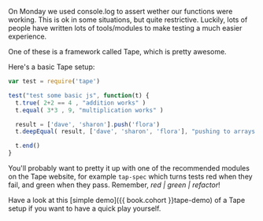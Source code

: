 On Monday we used console.log to assert wether our functions were working. This is ok in some situations, but quite restrictive. Luckily, lots of people have written lots of tools/modules to make testing a much easier experience.

One of these is a framework called Tape, which is pretty awesome.

Here's a basic Tape setup:

```js
var test = require('tape')

test("test some basic js", function(t) {
  t.true( 2+2 == 4 , "addition works" )
  t.equal( 3*3 , 9, "multiplication works" )

  result = ['dave', 'sharon'].push('flora')
  t.deepEqual( result, ['dave', 'sharon', 'flora'], "pushing to arrays works" )

  t.end()
}
```

You'll probably want to pretty it up with one of the recommended modules on the Tape website, for example `tap-spec` which turns tests red when they fail, and green when they pass. Remember, *red | green | refactor*!

Have a look at this [simple demo]({{ book.cohort }}tape-demo) of a Tape setup if you want to have a quick play yourself.

